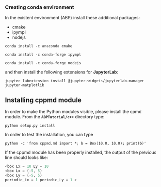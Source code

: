 ### Creating conda environment 

In the existent environment (ABP) install these additional packages:

* cmake
* ipympl
* nodejs

``conda install -c anaconda cmake ``

``conda install -c conda-forge ipympl``

``conda install -c conda-forge nodejs``



and then install the following extensions for **JupyterLab**:



``jupyter labextension install @jupyter-widgets/jupyterlab-manager jupyter-matplotlib``



##  Installing cppmd module

In order to make the Python modules visible, please install the cpmd module. From the **``ABPTutorial/c++``**  directory type:

``python setup.py install``

In order to test the installation, you can type 



``python -c 'from cppmd.md import *; b = Box(10.0, 10.0); print(b)'`` 



If the cppmd module has been properly installed, the output of the previous line should looks like:

```python
<box Lx = 10 Ly = 10 
<box Lx = (-5, 5)
<box Ly = (-5, 5)
periodic_Lx = 1 periodic_Ly = 1 >
```

